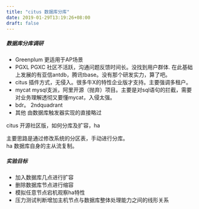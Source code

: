 ```yaml
---
title: "citus 数据库分库"
date: 2019-01-29T13:19:26+08:00
draft: false
---
```


##### 数据库分库调研

- Greenplum  更适用于AP场景
- PGXL PGXC  社区不活跃，沟通问题反馈时间长。没找到用户群体. 在此基础上发展的有亚信antdb，腾讯tbase。没有那个研发实力，算了吧。
- citus      插件方式，无侵入。很多牛X的特性企业版才支持。主要强调多租户。 
- mycat      mysql支派，阿里开源（抛弃）项目。主要是对sql语句的拦截，需要对业务理解透彻又要懂mycat，入侵太强。
- bdr。      2ndquadrant 
- 其他       由数据库触发器实现的直接略过

citus 开源社区版，如何分库及扩容，ha

主要思路是通过修改系统的分区表，手动进行分库。   
ha 数据库自身的主从流复制。 

##### 实验目标  
- 加入数据库几点进行扩容
- 删除数据库节点进行缩容
- 模拟任意节点宕机观察ha特性
- 压力测试判断增加主机节点与数据库整体处理能力之间的线形关系

